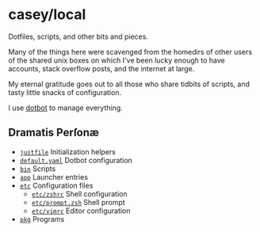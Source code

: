 # casey/local

Dotfiles, scripts, and other bits and pieces.

Many of the things here were scavenged from the homedirs of other users of the shared unix boxes on which I've been lucky enough to have accounts, stack overflow posts, and the internet at large.

My eternal gratitude goes out to all those who share tidbits of scripts, and tasty little snacks of configuration.

I use [dotbot](https://github.com/anishathalye/dotbot) to manage everything.

## Dramatis Perſonæ

- [`justfile`](justfile) Initialization helpers
- [`default.yaml`](default.yaml) Dotbot configuration
- [`bin`](bin) Scripts
- [`app`](app) Launcher entries
- [`etc`](etc) Configuration files
    - [`etc/zshrc`](etc/zshrc) Shell configuration
    - [`etc/prompt.zsh`](etc/prompt.zsh) Shell prompt
    - [`etc/vimrc`](etc/vimrc) Editor configuration
- [`pkg`](pkg) Programs
